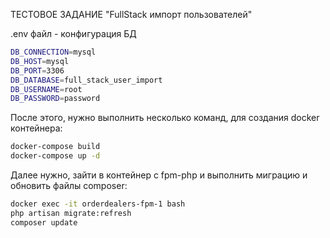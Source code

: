 ТЕСТОВОЕ ЗАДАНИЕ "FullStack импорт пользователей"

.env файл - конфигурация БД
```sh
DB_CONNECTION=mysql
DB_HOST=mysql
DB_PORT=3306
DB_DATABASE=full_stack_user_import
DB_USERNAME=root
DB_PASSWORD=password
```

После этого, нужно выполнить несколько команд, для создания docker контейнера:
```sh
docker-compose build
docker-compose up -d
```

Далее нужно, зайти в контейнер с fpm-php и выполнить миграцию и обновить файлы composer:
```sh
docker exec -it orderdealers-fpm-1 bash
php artisan migrate:refresh
composer update
```
